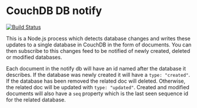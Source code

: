 # CouchDB DB notify
[![Build Status](https://travis-ci.org/hoodiehq/couchdb-db-notify.svg)](https://travis-ci.org/hoodiehq/couchdb-db-notify)

This is a Node.js process which detects database changes and writes these
updates to a single database in CouchDB in the form of documents. You can
then subscribe to this changes feed to be notified of newly created, deleted
or modified databases.

Each document in the notify db will have an id named after the database it
describes. If the database was newly created it will have a `type: "created"`.
If the database has been removed the related doc will deleted. Otherwise, the
related doc will be updated with `type: "updated"`. Created and modified
documents will also have a `seq` property which is the last seen sequence id
for the related database.
